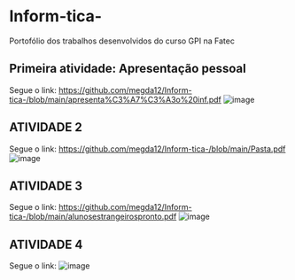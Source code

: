 # Inform-tica-
Portofólio dos trabalhos desenvolvidos do curso GPI na Fatec 
## Primeira atividade: Apresentação pessoal
Segue o link: https://github.com/megda12/Inform-tica-/blob/main/apresenta%C3%A7%C3%A3o%20inf.pdf
![image](https://github.com/user-attachments/assets/7d2166d9-cd27-4a3e-bb79-abe846e5fc8f)
## ATIVIDADE 2 
Segue o link: https://github.com/megda12/Inform-tica-/blob/main/Pasta.pdf
![image](https://github.com/user-attachments/assets/1b750ae0-f643-4886-8c5a-40065f2d19d7)
## ATIVIDADE 3 
Segue o link: https://github.com/megda12/Inform-tica-/blob/main/alunosestrangeirospronto.pdf
![image](https://github.com/user-attachments/assets/ad0c9142-8196-49b1-acf4-dcadd5d87de9)
## ATIVIDADE 4 
Segue o link:
![image](https://github.com/user-attachments/assets/1e1a58bb-07a4-40b8-aea5-81d758b3da03)

